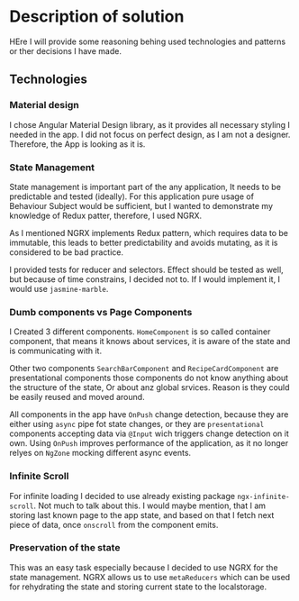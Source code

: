 # Description of solution
HEre I will provide some reasoning behing used technologies and patterns or ther decisions I have made.

## Technologies
### Material design
I chose Angular Material Design library, as it provides all necessary
styling I needed in the app. I did not focus on perfect design, as I am not a designer. 
Therefore, the App is looking as it is.

### State Management
State management is important part of the any application, It needs
to be predictable and tested (ideally). For this application pure usage of Behaviour Subject would be sufficient,
but I wanted to demonstrate my knowledge of Redux patter, therefore, I used NGRX.

As I mentioned NGRX implements Redux pattern, 
which requires data to be immutable, this leads to better 
predictability and avoids mutating, as it is 
considered to be bad practice.

I provided tests for reducer and selectors. Effect should be tested as well, but 
because of time constrains, I decided not to. If I would implement it, I would 
use `jasmine-marble`.

### Dumb components vs Page Components
I Created 3 different components. `HomeComponent` is so called container component,
that means it knows about services, it is aware of the state and is communicating with it.

Other two components `SearchBarComponent` and `RecipeCardComponent` are presentational components
those components do not know anything about the structure of the state, Or about anz global srvices.
Reason is they could be easily reused and moved around.

All components in the app have `OnPush` change detection, because they are either using `async` pipe fot state changes, 
or they are `presentational` components accepting data via `@Input` wich triggers change detection on it own.
Using `OnPush` improves performance of the application, as it no longer relyes on `NgZone` mocking different async events.

### Infinite Scroll
For infinite loading I decided to use already 
existing package `ngx-infinite-scroll`. Not much to talk about this. 
I would maybe mention, that I am storing last known page to the
app state, and based on that I fetch next piece of data, once `onscroll` from the component emits.

### Preservation of the state
This was an easy task especially because I decided to use NGRX for the state management.
NGRX allows us to use `metaReducers` which can be used for rehydrating
the state and storing current state to the localstorage.


  
